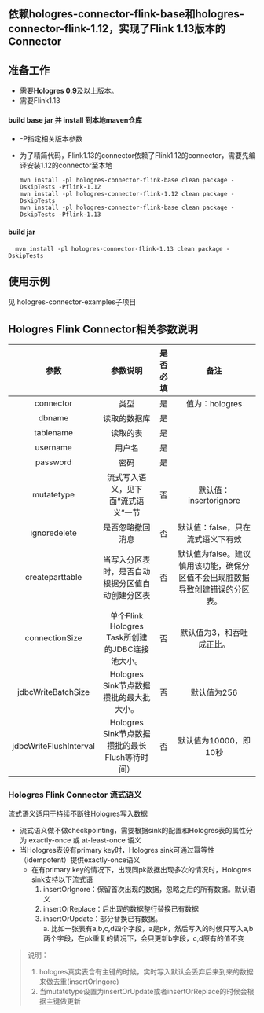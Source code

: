 ## 依赖hologres-connector-flink-base和hologres-connector-flink-1.12，实现了Flink 1.13版本的Connector

## 准备工作
- 需要**Hologres 0.9**及以上版本。
- 需要Flink1.13

#### build base jar 并 install 到本地maven仓库
- -P指定相关版本参数
- 为了精简代码，Flink1.13的connector依赖了Flink1.12的connector，需要先编译安装1.12的connector至本地

  ```
  mvn install -pl hologres-connector-flink-base clean package -DskipTests -Pflink-1.12
  mvn install -pl hologres-connector-flink-1.12 clean package -DskipTests
  mvn install -pl hologres-connector-flink-base clean package -DskipTests -Pflink-1.13
  ```

#### build jar

  ```
    mvn install -pl hologres-connector-flink-1.13 clean package -DskipTests
  ```

## 使用示例

见 hologres-connector-examples子项目

## Hologres Flink Connector相关参数说明

| 参数 | 参数说明 | 是否必填 | 备注 |
| :---: | :---: | :---: | :---: |
| connector | 类型 | 是 | 值为：hologres |
| dbname | 读取的数据库 | 是 |  |
| tablename | 读取的表 | 是 |  |
| username | 用户名 | 是 |  |
| password | 密码 | 是 |  |
| mutatetype | 流式写入语义，见下面“流式语义”一节<br /> | 否 | 默认值：insertorignore |
| ignoredelete | 是否忽略撤回消息 | 否 | 默认值：false，只在流式语义下有效 |
| createparttable| 当写入分区表时，是否自动根据分区值自动创建分区表 | 否|默认值为false。建议慎用该功能，确保分区值不会出现脏数据导致创建错误的分区表。|
| connectionSize| 单个Flink Hologres Task所创建的JDBC连接池大小。|否|默认值为3，和吞吐成正比。|
| jdbcWriteBatchSize| Hologres Sink节点数据攒批的最大批大小。|否|默认值为256|
| jdbcWriteFlushInterval |Hologres Sink节点数据攒批的最长Flush等待时间）|否|默认值为10000，即10秒|

### Hologres Flink Connector 流式语义

流式语义适用于持续不断往Hologres写入数据

- 流式语义做不做checkpointing，需要根据sink的配置和Hologres表的属性分为 exactly-once 或 at-least-once 语义
- 当Hologres表设有primary key时，Hologres sink可通过幂等性（idempotent）提供exactly-once语义
  - 在有primary key的情况下，出现同pk数据出现多次的情况时，Hologres sink支持以下流式语
    1. insertOrIgnore：保留首次出现的数据，忽略之后的所有数据。默认语义
    1. insertOrReplace：后出现的数据整行替换已有数据
    1. insertOrUpdate：部分替换已有数据。<br />a. 比如一张表有a,b,c,d四个字段，a是pk，然后写入的时候只写入a,b两个字段，在pk重复的情况下，会只更新b字段，c,d原有的值不变

> 说明：
> 1. hologres真实表含有主键的时候，实时写入默认会丢弃后来到来的数据来做去重(insertOrIngore)
> 2. 当mutatetype设置为insertOrUpdate或者insertOrReplace的时候会根据主键做更新
